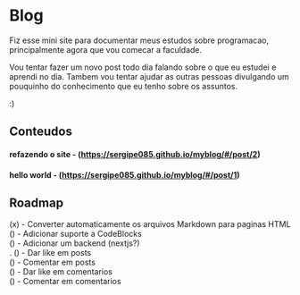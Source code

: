 # Blog

Fiz esse mini site para documentar meus estudos sobre programacao, principalmente agora que vou comecar a faculdade.

Vou tentar fazer um novo post todo dia falando sobre o que eu estudei e aprendi no dia. Tambem vou tentar ajudar as outras pessoas divulgando um pouquinho do conhecimento que eu tenho sobre os assuntos.

:)

## Conteudos

#### refazendo o site - (https://sergipe085.github.io/myblog/#/post/2) <br/>
#### hello world - (https://sergipe085.github.io/myblog/#/post/1) <br/>

## Roadmap

(x) - Converter automaticamente os arquivos Markdown para paginas HTML <br/>
() - Adicionar suporte a CodeBlocks <br/>
() - Adicionar um backend (nextjs?) <br/>
.  () - Dar like em posts <br/>
   () - Comentar em posts <br/>
   () - Dar like em comentarios <br/>
   () - Comentar em comentarios <br/>

